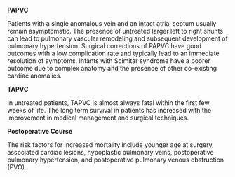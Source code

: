**PAPVC**

Patients with a single anomalous vein and an intact atrial septum usually remain asymptomatic. The presence of untreated larger left to right shunts can lead to pulmonary vascular remodeling and subsequent development of pulmonary hypertension. Surgical corrections of PAPVC have good outcomes with a low complication rate and typically lead to an immediate resolution of symptoms. Infants with Scimitar syndrome have a poorer outcome due to complex anatomy and the presence of other co-existing cardiac anomalies.

**TAPVC**

In untreated patients, TAPVC is almost always fatal within the first few weeks of life. The long term survival in patients has increased with the improvement in medical management and surgical techniques.

**Postoperative Course**

The risk factors for increased mortality include younger age at surgery, associated cardiac lesions, hypoplastic pulmonary veins, postoperative pulmonary hypertension, and postoperative pulmonary venous obstruction (PVO).